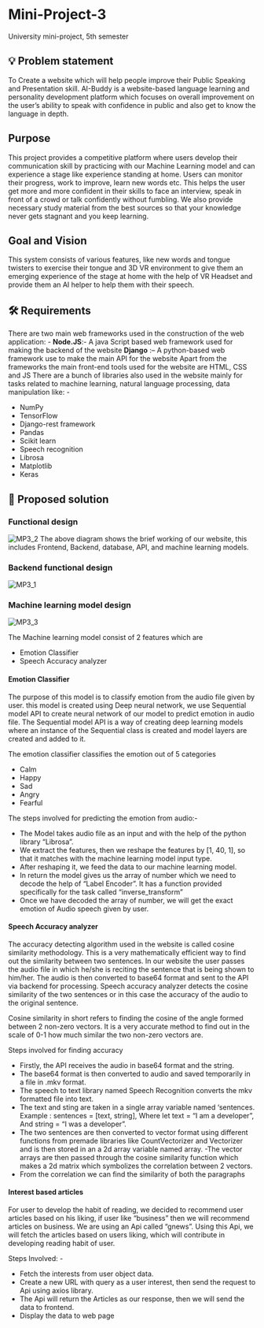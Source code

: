 # Mini-Project-3

University mini-project, 5th semester

## 💡 Problem statement

To Create a website which will help people improve their Public Speaking and Presentation skill.
AI-Buddy is a website-based language learning and personality development platform which focuses on overall improvement on the user’s ability to speak with confidence in public and also get to know the language in depth.

## Purpose

This project provides a competitive platform where users develop their communication skill by practicing with our Machine Learning model and can experience a stage like experience standing at home. Users can monitor their progress, work to improve, learn new words etc. This helps the user get more and more confident in their skills to face an interview, speak in front of a crowd or talk confidently without fumbling. We also provide necessary study material from the best sources so that your knowledge never gets stagnant and you keep learning.

## Goal and Vision
This system consists of various features, like new words and tongue twisters to exercise their tongue and 3D VR environment to give them an emerging experience of the stage at home with the help of VR Headset and provide them an AI helper to help them with their speech.

## 🛠 Requirements
There are two main web frameworks used in the construction of the web application: -
**Node.JS**:-  A java Script based web framework used for making the backend of the website
**Django** :– A python-based web framework use to make the main API for the website
Apart from the frameworks the main front-end tools used for the website are HTML, CSS and JS
There are a bunch of libraries also used in the website mainly for tasks related to machine learning, natural language processing, data manipulation like: -
- NumPy
- TensorFlow
- Django-rest framework
- Pandas
- Scikit learn
- Speech recognition
- Librosa
- Matplotlib
- Keras

## 📝 Proposed solution
### Functional design 
![MP3_2](https://user-images.githubusercontent.com/69458937/147387535-8547f608-1248-41d2-bf79-636ca3235cc3.png)
The above diagram shows the brief working of our website, this includes Frontend, Backend, database, API, and machine learning models.

### Backend functional design
![MP3_1](https://user-images.githubusercontent.com/69458937/147387568-0de1cf2e-a1a9-4580-80af-063c0a2b06f2.png)

### Machine learning model design
![MP3_3](https://user-images.githubusercontent.com/69458937/147387586-a660dfcc-feb3-4844-97c2-eda2de28b655.png)

The Machine learning model consist of 2 features which are
- Emotion Classifier
- Speech Accuracy analyzer

#### Emotion Classifier
The purpose of this model is to classify emotion from the audio file given by user. this model is created using Deep neural network, we use Sequential model API to create neural network of our model to predict emotion in audio file. The Sequential model API is a way of creating deep learning models where an instance of the Sequential class is created and model layers are created and added to it.

The emotion classifier classifies the emotion out of 5 categories
- Calm
- Happy
- Sad
- Angry
- Fearful

The steps involved for predicting the emotion from audio:-

- The Model takes audio file as an input and with the help of the python library “Librosa”. 
- We extract the features, then we reshape the features by [1, 40, 1], so that it matches with the machine learning model input type. 
- After reshaping it, we feed the data to our machine learning model. 
- In return the model gives us the array of number which we need to decode the help of “Label Encoder”. It has a function provided specifically for the task called “inverse_transform”
- Once we have decoded the array of number, we will get the exact emotion of Audio speech given by user.

#### Speech Accuracy analyzer
The accuracy detecting algorithm used in the website is called cosine similarity methodology. This is a very mathematically efficient way to find out the similarity between two sentences. In our website the user passes the audio file in which he/she is reciting the sentence that is being shown to him/her. The audio is then converted to base64 format and sent to the API via backend for processing. Speech accuracy analyzer detects the cosine similarity of the two sentences or in this case the accuracy of the audio to the original sentence. 

Cosine similarity in short refers to finding the cosine of the angle formed between 2 non-zero vectors. It is a very accurate method to find out in the scale of 0-1 how much similar the two non-zero vectors are.

Steps involved for finding accuracy
- Firstly, the API receives the audio in base64 format and the string. 
- The base64 format is then converted to audio and saved temporarily in a file in .mkv format. 
- The speech to text library named Speech Recognition converts the mkv formatted file into text. 
- The text and sting are taken in a single array variable named ‘sentences. Example : sentences = [text, string], Where let text = “I am a developer”, And string = “I was a developer”.
- The two sentences are then converted to vector format using different functions from premade libraries like CountVectorizer and Vectorizer and is then stored in an a 2d array variable named array.
-The vector arrays are then passed through the cosine similarity function which makes a 2d matrix which symbolizes the correlation between 2 vectors.
- From the correlation we can find the similarity of both the paragraphs

#### Interest based articles
For user to develop the habit of reading, we decided to recommend user articles based on his liking, if user like “business” then we will recommend articles on business. We are using an Api called “gnews”. Using this Api, we will fetch the articles based on users liking, which will contribute in developing reading habit of user. 

Steps Involved: - 
- Fetch the interests from user object data.
- Create a new URL with query as a user interest, then send the request to Api using axios library.
- The Api will return the Articles as our response, then we will send the data to frontend.
- Display the data to web page








